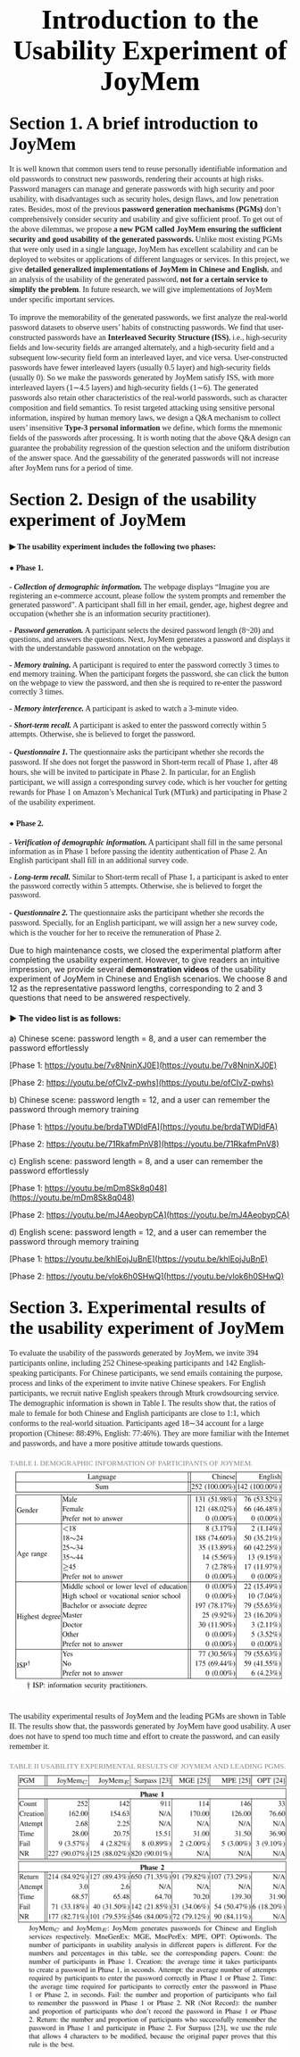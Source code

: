 # <center><font face="Times New Roman" color=black size=7>Introduction to the Usability Experiment of JoyMem</font></center>
## <font face="Times New Roman" color=black size=6>Section 1. A brief introduction to JoyMem</font>

<font face="Times New Roman">It is well known that common users tend to reuse personally identifiable information and old passwords to construct new passwords, rendering their accounts at high risks. Password managers can manage and generate passwords with high security and poor usability, with disadvantages such as security holes, design flaws, and low penetration rates. Besides, most of the previous **password generation mechanisms (PGMs)** don’t comprehensively consider security and usability and give sufficient proof. To get out of the above dilemmas, we propose **a new PGM called JoyMem ensuring the sufficient security and good usability of the generated passwords.** Unlike most existing PGMs that were only used in a single language, JoyMem has excellent scalability and can be deployed to websites or applications of different languages or services. In this project, we give **detailed generalized implementations of JoyMem in Chinese and English**, and an analysis of the usability of the generated password, **not for a certain service to simplify the problem**. In future research, we will give implementations of JoyMem under specific important services. </font>

<font face="Times New Roman">To improve the memorability of the generated passwords, we first analyze the real-world password datasets to observe users’ habits of constructing passwords. We find that user-constructed passwords have an **Interleaved Security Structure (ISS)**, i.e., high-security fields and low-security fields are arranged alternately, and a high-security field and a subsequent low-security field form an interleaved layer, and vice versa. User-constructed passwords have fewer interleaved layers (usually 0.5 layer) and high-security fields (usually 0). So we make the passwords generated by JoyMem satisfy ISS, with more interleaved layers (1∼4.5 layers) and high-security fields (1∼6). The generated passwords also retain other characteristics of the real-world passwords, such as character composition and field semantics. To resist targeted attacking using sensitive personal information, inspired by human memory laws, we design a Q&A mechanism to collect users’ insensitive **Type-3 personal information** we define, which forms the mnemonic fields of the passwords after processing. It is worth noting that the above Q&A design can guarantee the probability regression of the question selection and the uniform distribution of the answer space. And the guessability of the generated passwords will not increase after JoyMem runs for a period of time. </font>


## <font face="Times New Roman" color=black size=6>Section 2. Design of the usability experiment of JoyMem</font>
#### <font face="Times New Roman">**▶ The usability experiment includes the following two phases:**</font> 

#### <font face="Times New Roman">●  Phase 1.</font>
<font face="Times New Roman">

***- Collection of demographic information.*** The webpage displays “Imagine you are registering an e-commerce account, please follow the system prompts and remember the generated password”. A participant shall fill in her email, gender, age, highest degree and occupation (whether she is an information security practitioner).

***- Password generation.*** A participant selects the desired password length (8~20) and questions, and answers the questions. Next, JoyMem generates a password and displays it with the understandable password annotation on the webpage. 

***- Memory training.*** A participant is required to enter the password correctly 3 times to end memory training. When the participant forgets the password, she can click the button on the webpage to view the password, and then she is required to re-enter the password correctly 3 times.

***- Memory interference.*** A participant is asked to watch a 3-minute video.

***- Short-term recall.*** A participant is asked to enter the password correctly within 5 attempts. Otherwise, she is believed to forget the password.

***- Questionnaire 1.*** The questionnaire asks the participant whether she records the password. If she does not forget the password in Short-term recall of Phase 1, after 48 hours, she will be invited to participate in Phase 2. In particular, for an English participant, we will assign a corresponding survey code, which is her voucher for getting rewards for Phase 1 on Amazon’s Mechanical Turk (MTurk) and participating in Phase 2 of the usability experiment.</font>





#### <font face="Times New Roman">●  Phase 2.</font>
<font face="Times New Roman">

***- Verification of demographic information.*** A participant shall fill in the same personal information as in Phase 1 before passing the identity authentication of Phase 2. An English participant shall fill in an additional survey code. 

***- Long-term recall.*** Similar to Short-term recall of Phase 1, a participant is asked to enter the password correctly within 5 attempts. Otherwise, she is believed to forget the password. 

***- Questionnaire 2.*** The questionnaire asks the participant whether she records the password. Specially, for an English participant, we will assign her a new survey code, which is the voucher for her to receive the remuneration of Phase 2. 
</font>

Due to high maintenance costs, we closed the experimental platform after completing the usability experiment. However, to give readers an intuitive impression, we provide several **demonstration videos** of the usability experiment of JoyMem in Chinese and English scenarios. We choose 8 and 12 as the representative password lengths, corresponding to 2 and 3 questions that need to be answered respectively. 

#### **▶ The video list is as follows:**

a)	Chinese scene: password length = 8, and a user can remember the password effortlessly

[Phase 1: https://youtu.be/7v8NninXJ0E](https://youtu.be/7v8NninXJ0E)

[Phase 2: https://youtu.be/ofCIvZ-pwhs](https://youtu.be/ofCIvZ-pwhs)

b)	Chinese scene: password length = 12, and a user can remember the password through memory training

[Phase 1: https://youtu.be/brdaTWDldFA](https://youtu.be/brdaTWDldFA)

[Phase 2: https://youtu.be/71RkafmPnV8](https://youtu.be/71RkafmPnV8)

c)	English scene: password length = 8, and a user can remember the password effortlessly

[Phase 1: https://youtu.be/mDm8Sk8q048](https://youtu.be/mDm8Sk8q048)

[Phase 2: https://youtu.be/mJ4AeobypCA](https://youtu.be/mJ4AeobypCA)

d)	English scene: password length = 12, and a user can remember the password through memory training

[Phase 1: https://youtu.be/khlEojJuBnE](https://youtu.be/khlEojJuBnE)

[Phase 2: https://youtu.be/vlok6h0SHwQ](https://youtu.be/vlok6h0SHwQ)

## <font face="Times New Roman" color=black size=6>Section 3.  Experimental results of the usability experiment of JoyMem</font>
<font face="Times New Roman">
To evaluate the usability of the passwords generated by JoyMem, we invite 394 participants online, including 252 Chinese-speaking participants and 142 English-speaking participants. For Chinese participants, we send emails containing the purpose, process and links of the experiment to invite native Chinese speakers. For English participants, we recruit native English speakers through Mturk crowdsourcing service. The demographic information is shown in Table I. The results show that, the ratios of male to female for both Chinese and English participants are close to 1:1, which conforms to the real-world situation. Participants aged 18∼34 account for a large proportion (Chinese: 88:49%, English: 77:46%). They are more familiar with the Internet and passwords, and have a more positive attitude towards questions. 
</font>
</br>
</br>
 <font face="Times New Roman" color=gray lign="center"size=2>   TABLE  I.  DEMOGRAPHIC INFORMATION OF PARTICIPANTS OF JOYMEM.</font>

<img src=https://github.com/JoyMem/JoyMem/blob/master/Table/TABLE%20I.%20DEMOGRAPHIC%20INFORMATION%20OF%20PARTICIPANTS%20OF%20JOYMEM.png lign=center width = "534" height = "400" />
<font face="Times New Roman">
</br>
</br>

The usability experimental results of JoyMem and the leading PGMs are shown in Table II. The results show that, the passwords generated by JoyMem have good usability. A user does not have to spend too much time and effort to create the password, and can easily remember it.
</font>
</br>
</br>
<font face="Times New Roman" color=gray  lign=center size=2>TABLE  II  USABILITY EXPERIMENTAL RESULTS OF JOYMEM AND LEADING PGMS.</font>
<img src=https://github.com/JoyMem/JoyMem/blob/master/Table/TABLE%20II%20USABILITY%20EXPERIMENTAL%20RESULTS%20OF%20JOYMEM%20AND%20LEADING%20PGMS.png lign=center width = "511.25" height = "500"/>



 




